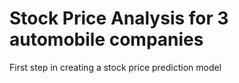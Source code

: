 # Stock Price Analysis for 3 automobile companies

First step in creating a stock price prediction model
